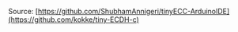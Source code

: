 Source: [https://github.com/ShubhamAnnigeri/tinyECC-ArduinoIDE](https://github.com/kokke/tiny-ECDH-c)
